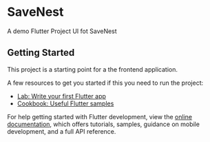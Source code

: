 # SaveNest

A demo Flutter Project UI fot SaveNest

## Getting Started

This project is a starting point for a the frontend application.

A few resources to get you started if this you need to run the project:

- [Lab: Write your first Flutter app](https://docs.flutter.dev/get-started/codelab)
- [Cookbook: Useful Flutter samples](https://docs.flutter.dev/cookbook)

For help getting started with Flutter development, view the
[online documentation](https://docs.flutter.dev/), which offers tutorials,
samples, guidance on mobile development, and a full API reference.
